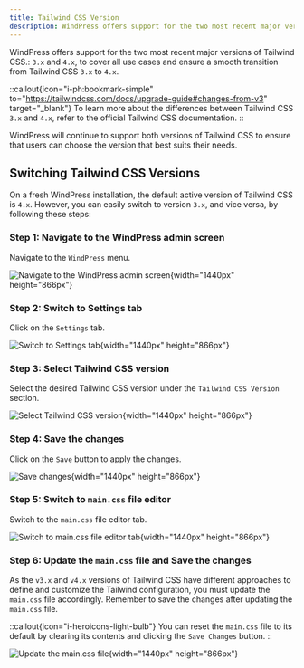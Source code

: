 ```yaml
---
title: Tailwind CSS Version
description: WindPress offers support for the two most recent major versions of Tailwind CSS.
---
```


WindPress offers support for the two most recent major versions of Tailwind CSS.: `3.x` and `4.x`, to cover all use cases and ensure a smooth transition from Tailwind CSS `3.x` to `4.x`.

::callout{icon="i-ph:bookmark-simple" to="https://tailwindcss.com/docs/upgrade-guide#changes-from-v3" target="_blank"}
To learn more about the differences between Tailwind CSS `3.x` and `4.x`, refer to the official Tailwind CSS documentation.
::

WindPress will continue to support both versions of Tailwind CSS to ensure that users can choose the version that best suits their needs.

## Switching Tailwind CSS Versions

On a fresh WindPress installation, the default active version of Tailwind CSS is `4.x`.
However, you can easily switch to version `3.x`, and vice versa, by following these steps:

### Step 1: Navigate to the WindPress admin screen

Navigate to the `WindPress` menu.

![Navigate to the WindPress admin screen](/img/content/docs/guide/configuration/tailwind-version/screenshot-1.png){width="1440px" height="866px"}

### Step 2: Switch to Settings tab

Click on the `Settings` tab.

![Switch to Settings tab](/img/content/docs/guide/configuration/tailwind-version/screenshot-2.png){width="1440px" height="866px"}

### Step 3: Select Tailwind CSS version

Select the desired Tailwind CSS version under the `Tailwind CSS Version` section.

![Select Tailwind CSS version](/img/content/docs/guide/configuration/tailwind-version/screenshot-3.png){width="1440px" height="866px"}

### Step 4: Save the changes

Click on the `Save` button to apply the changes.

![Save changes](/img/content/docs/guide/configuration/tailwind-version/screenshot-4.png){width="1440px" height="866px"}

### Step 5: Switch to `main.css` file editor

Switch to the `main.css` file editor tab.

![Switch to main.css file editor tab](/img/content/docs/guide/configuration/tailwind-version/screenshot-5.png){width="1440px" height="866px"}

### Step 6: Update the `main.css` file and Save the changes

As the `v3.x` and `v4.x` versions of Tailwind CSS have different approaches to define and customize the Tailwind configuration, you must update the `main.css` file accordingly. Remember to save the changes after updating the `main.css` file.

::callout{icon="i-heroicons-light-bulb"}
You can reset the `main.css` file to its default by clearing its contents and clicking the `Save Changes` button.
::

![Update the main.css file](/img/content/docs/guide/configuration/tailwind-version/screenshot-6.png){width="1440px" height="866px"}